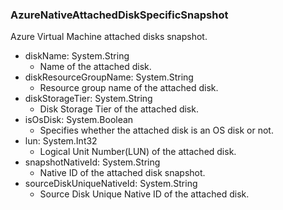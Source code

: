 ### AzureNativeAttachedDiskSpecificSnapshot
Azure Virtual Machine attached disks snapshot.

- diskName: System.String
  - Name of the attached disk.
- diskResourceGroupName: System.String
  - Resource group name of the attached disk.
- diskStorageTier: System.String
  - Disk Storage Tier of the attached disk.
- isOsDisk: System.Boolean
  - Specifies whether the attached disk is an OS disk or not.
- lun: System.Int32
  - Logical Unit Number(LUN) of the attached disk.
- snapshotNativeId: System.String
  - Native ID of the attached disk snapshot.
- sourceDiskUniqueNativeId: System.String
  - Source Disk Unique Native ID of the attached disk.
